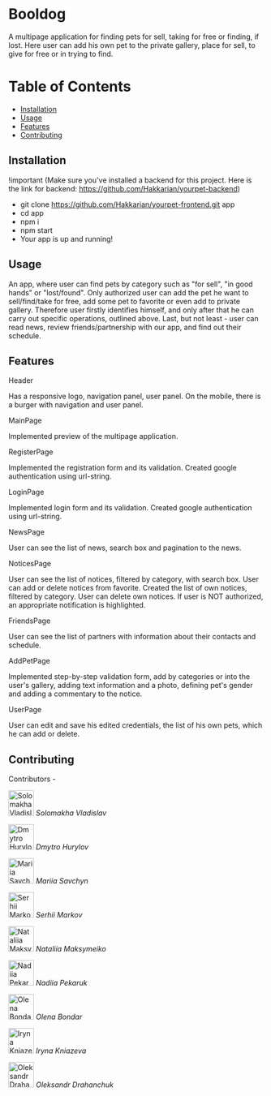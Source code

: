 # Booldog

A multipage application for finding pets for sell, taking for free or finding, if lost. Here user can add his own pet to the private gallery, place for sell, to give for free or in trying to find. 

# Table of Contents

- [Installation](#installation)
- [Usage](#usage)
- [Features](#features)
- [Contributing](#contributing)

## Installation

!important (Make sure you've installed a backend for this project. Here is the link for backend: https://github.com/Hakkarian/yourpet-backend)

- git clone https://github.com/Hakkarian/yourpet-frontend.git app
- cd app
- npm i
- npm start
- Your app is up and running!

## Usage

An app, where user can find pets by category such as "for sell", "in good hands" or "lost/found". Only authorized user can add the pet he want to sell/find/take for free, add some pet to favorite or even add to private gallery. Therefore user firstly identifies himself, and only after that he can carry out specific operations, outlined above. 
Last, but not least - user can read news, review friends/partnership with our app, and find out their schedule.

## Features

Header

Has a responsive logo, navigation panel, user panel. On the mobile, there is a burger with navigation and user panel. 

MainPage

Implemented preview of the multipage application.

RegisterPage

Implemented the registration form and its validation. Created google authentication using url-string.

LoginPage

Implemented login form and its validation. Created google authentication using url-string.

NewsPage

User can see the list of news, search box and pagination to the news.

NoticesPage

User can see the list of notices, filtered by category, with search box. User can add or delete notices from favorite. Created the list of own notices, filtered by category. User can delete own notices. If user is NOT authorized, an appropriate notification is highlighted.

FriendsPage

User can see the list of partners with information about their contacts and schedule.

AddPetPage

Implemented step-by-step validation form, add by categories or into the user's gallery, adding text information and a photo, defining pet's gender and adding a commentary to the notice.

UserPage

User can edit and save his edited credentials, the list of his own pets, which he can add or delete.

## Contributing

Contributors - 


<p style={{display: "flex", flexDirection: "column"}}>
    <img src="https://github.com/Hakkarian/yourpet-frontend/assets/51460023/a1b3772a-fe18-47bb-8b2c-ac185e42bf26" alt="Solomakha Vladislav" width="50" height="50" >
    <em>Solomakha Vladislav</em>
</p>
<p style={{display: "flex", flexDirection: "column"}}>
    <img src="https://github.com/Hakkarian/yourpet-frontend/assets/51460023/312cd872-698a-4411-81c3-09ba4fcbc4c3" alt="Dmytro Hurylov" width="50" height="50" >
    <em>Dmytro Hurylov</em>
</p>
<p style={{display: "flex", flexDirection: "column"}}>
    <img src="https://github.com/Hakkarian/yourpet-frontend/assets/51460023/61ba2b3f-221c-46ab-adc1-6f8e0bc6487f" alt="Mariia Savchyn" width="50" height="50" >
    <em>Mariia Savchyn</em>
</p>
<p style={{display: "flex", flexDirection: "column"}}>
    <img src="https://github.com/Hakkarian/yourpet-frontend/assets/51460023/3e43d8b1-1095-43ca-8514-d47f72c107aa" alt="Serhii Markov" width="50" height="50" >
    <em>Serhii Markov</em>
</p>
<p style={{display: "flex", flexDirection: "column"}}>
    <img src="https://github.com/Hakkarian/yourpet-frontend/assets/51460023/ebb2c46b-44d2-4033-8050-fded2982c49e" alt="Nataliia Maksymeiko" width="50" height="50" >
    <em>Nataliia Maksymeiko</em>
</p>
<p style={{display: "flex", flexDirection: "column"}}>
    <img src="https://github.com/Hakkarian/yourpet-frontend/assets/51460023/6eea81a7-679f-4cbf-81a8-bc19b7af5edb" alt="Nadiia Pekaruk" width="50" height="50" >
    <em>Nadiia Pekaruk</em>
</p>
<p style={{display: "flex", flexDirection: "column"}}>
    <img src="https://github.com/Hakkarian/yourpet-frontend/assets/51460023/f8517e0c-98eb-4b67-8d9f-a363b364839f" alt="Olena Bondar" width="50" height="50" >
    <em>Olena Bondar</em>
</p>
<p style={{display: "flex", flexDirection: "column"}}>
    <img src="https://github.com/Hakkarian/yourpet-frontend/assets/51460023/a098cc1c-46f1-46c7-b0e6-b0c2e703c4ef" alt="Iryna Kniazeva" width="50" height="50" >
    <em>Iryna Kniazeva</em>
</p>
<p style={{display: "flex", flexDirection: "column"}}>
    <img src="https://github.com/Hakkarian/yourpet-frontend/assets/51460023/a6c69abe-337c-4bf9-9bf6-b43eca139384" alt="Oleksandr Drahanchuk" width="50" height="50" >
    <em>Oleksandr Drahanchuk</em>
</p>







